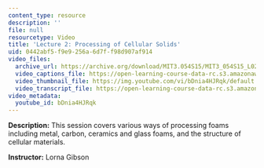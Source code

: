 ```yaml
---
content_type: resource
description: ''
file: null
resourcetype: Video
title: 'Lecture 2: Processing of Cellular Solids'
uid: 0442abf5-f9e9-256a-6d7f-f98d907af914
video_files:
  archive_url: https://archive.org/download/MIT3.054S15/MIT3_054S15_L02_300k.mp4
  video_captions_file: https://open-learning-course-data-rc.s3.amazonaws.com/3-054-cellular-solids-structure-properties-and-applications-spring-2015/2648b886cc8c56508a79d0050a4b7156_bDnia4HJRqk.vtt
  video_thumbnail_file: https://img.youtube.com/vi/bDnia4HJRqk/default.jpg
  video_transcript_file: https://open-learning-course-data-rc.s3.amazonaws.com/3-054-cellular-solids-structure-properties-and-applications-spring-2015/a2c44920ecba5819bb905cd3c64ae3bd_bDnia4HJRqk.pdf
video_metadata:
  youtube_id: bDnia4HJRqk
---
```


**Description:** This session covers various ways of processing foams including metal, carbon, ceramics and glass foams, and the structure of cellular materials.

**Instructor:** Lorna Gibson